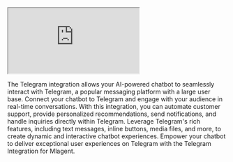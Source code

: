 <iframe src="https://www.youtube.com/embed/w0-UGm4mu74"></iframe>

The Telegram integration allows your AI-powered chatbot to seamlessly interact with Telegram, a popular messaging platform with a large user base. Connect your chatbot to Telegram and engage with your audience in real-time conversations. With this integration, you can automate customer support, provide personalized recommendations, send notifications, and handle inquiries directly within Telegram. Leverage Telegram's rich features, including text messages, inline buttons, media files, and more, to create dynamic and interactive chatbot experiences. Empower your chatbot to deliver exceptional user experiences on Telegram with the Telegram Integration for Mlagent.
